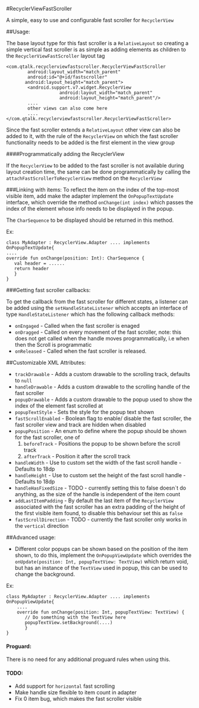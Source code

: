 #RecyclerViewFastScroller

A simple, easy to use and configurable fast scroller for `RecyclerView`

##Usage:

The base layout type for this fast scroller is a `RelativeLayout` so creating a simple
vertical fast scroller is as simple as adding elements as children to the `RecyclerViewFastScroller` layout tag

    <com.qtalk.recyclerviewfastscroller.RecyclerViewFastScroller
            android:layout_width="match_parent"
            android:id="@+id/fastscroller"
           android:layout_height="match_parent">
            <android.support.v7.widget.RecyclerView
                        android:layout_width="match_parent"
                        android:layout_height="match_parent"/>
            ....
            other views can also come here
            ....
    </com.qtalk.recyclerviewfastscroller.RecyclerViewFastScroller>
    
Since the fast scroller extends a `RelativeLayout` other view can also be added to it, with the rule of 
the `RecyclerView` on which the fast scroller functionality needs to be added is the first element in the view group

####Programmatically adding the RecyclerView

If the `RecyclerView` to be added to the fast scroller is not available during layout creation time, the same can be done programmatically 
by calling the `attachFastScrollerToRecyclerView` method on the `RecyclerView`

###Linking with items:
To reflect the item on the index of the top-most visible item, add make the adapter implement the `OnPopupTextUpdate` interface, which override the method
`onChange(int index)` which passes the index of the element whose info needs to be displayed in the popup. 

The `CharSequence` to be displayed should be returned in this method. 

Ex:

    class MyAdapter : RecyclerView.Adapter .... implements OnPopupTextUpdate{
    ....
    override fun onChange(position: Int): CharSequence {
       val header = ......
       return header                  
       }
    } 

###Getting fast scroller callbacks:

To get the callback from the fast scroller for different states, a listener can be added using the `setHandleStateListener` which accepts an interface of type
`HandleStateListener` which has the following callback methods: 
* `onEngaged` - Called  when the fast scroller is enaged
* `onDragged` - Called on every movement of the fast scroller, note: this does not get called when the handle moves programmatically, i.e when then the Scroll is programmatic
* `onReleased` - Called when the fast scroller is released. 

##Customizable XML Attributes: 

* `trackDrawable` - Adds a custom drawable to the scrolling track, defaults to `null` 
* `handleDrawable` - Adds a custom drawable to the scrolling handle of the fast scroller 
* `popupDrawable` - Adds a custom drawable to the popup used to show the index of the element fast scrolled at
* `popupTextStyle` - Sets the style for the popup text shown
* `fastScrollEnabled` - Boolean flag to enable/ disable the fast scroller, the fast scroller view and track are hidden when disabled
* `popupPosition` - An enum to define where the popup should be shown for the fast scroller, one of 
   1. `beforeTrack` - Positions the popup to be shown before the scroll track
   2. `afterTrack` - Position it after the scroll track
* `handleWidth` - Use to custom set the width of the fast scroll handle - Defaults to 18dp
* `handleHeight` - Use to custom set the height of the fast scroll handle - Defaults to 18dp
* `handleHasFixedSize` - TODO - currently setting this to false doesn`t do anything, as the size of the handle is independent of the item count
* `addLastItemPadding` - By default the last item of the `RecyclerView` associated with the fast scroller has an extra padding of the height of the first visible item found, to disable this behaviour set this as `false`
* `fastScrollDirection` - TODO - currently the fast scroller only works in the `vertical` direction

##Advanced usage:

* Different color popups can be shown based on the position of the item shown, to do this, implement the `OnPopupViewUpdate` which overrides the 
`onUpdate(position: Int, popupTextView: TextView)` which return void, but has an instance of the `TextView` used in popup, this can be used to change the background. 

Ex: 
    
    class MyAdapter : RecyclerView.Adapter .... implements OnPopupViewUpdate{
        ....
        override fun onChange(position: Int, popupTextView: TextView) {
           // Do something with the TextView here
           popupTextView.setBackground(....)
           }
    }
#### Proguard: 
There is no need for any additional proguard rules when using this. 

#### TODO: 

* Add support for `horizontal` fast scrolling
* Make handle size flexible to item count in adapter
* Fix 0 item bug, which makes the fast scroller visible 